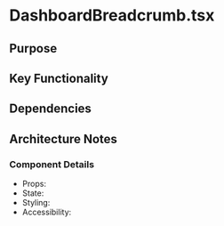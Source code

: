# DashboardBreadcrumb.tsx

## Purpose

## Key Functionality

## Dependencies

## Architecture Notes

### Component Details
- Props: 
- State: 
- Styling: 
- Accessibility: 
